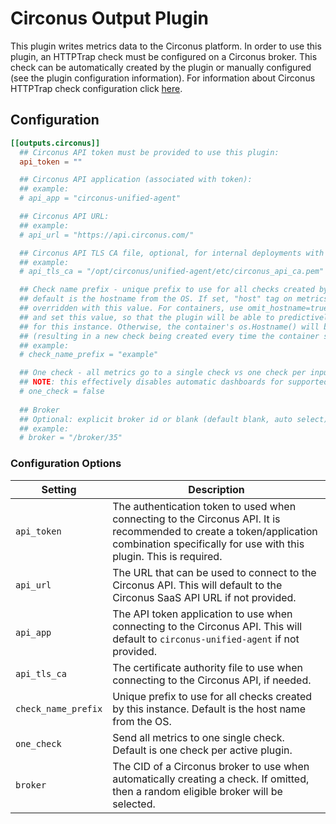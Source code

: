 # Circonus Output Plugin

This plugin writes metrics data to the Circonus platform. In order to use this
plugin, an HTTPTrap check must be configured on a Circonus broker. This check
can be automatically created by the plugin or manually configured (see the
plugin configuration information). For information about Circonus HTTPTrap
check configuration click [here][docs].

## Configuration

```toml
[[outputs.circonus]]
  ## Circonus API token must be provided to use this plugin:
  api_token = ""

  ## Circonus API application (associated with token):
  ## example:
  # api_app = "circonus-unified-agent"

  ## Circonus API URL:
  ## example:
  # api_url = "https://api.circonus.com/"

  ## Circonus API TLS CA file, optional, for internal deployments with private certificates: 
  ## example:
  # api_tls_ca = "/opt/circonus/unified-agent/etc/circonus_api_ca.pem"

  ## Check name prefix - unique prefix to use for all checks created by this instance
  ## default is the hostname from the OS. If set, "host" tag on metrics will be 
  ## overridden with this value. For containers, use omit_hostname=true in agent section
  ## and set this value, so that the plugin will be able to predictively find the check 
  ## for this instance. Otherwise, the container's os.Hostname() will be used
  ## (resulting in a new check being created every time the container starts).
  ## example:
  # check_name_prefix = "example"

  ## One check - all metrics go to a single check vs one check per input plugin
  ## NOTE: this effectively disables automatic dashboards for supported plugins
  # one_check = false
  
  ## Broker
  ## Optional: explicit broker id or blank (default blank, auto select)
  ## example:
  # broker = "/broker/35"
```

### Configuration Options

|Setting|Description|
|-------|-----------|
|`api_token`|The authentication token to used when connecting to the Circonus API. It is recommended to create a token/application combination specifically for use with this plugin. This is required.|
|`api_url`|The URL that can be used to connect to the Circonus API. This will default to the Circonus SaaS API URL if not provided.|
|`api_app`|The API token application to use when connecting to the Circonus API. This will default to `circonus-unified-agent` if not provided.|
|`api_tls_ca`|The certificate authority file to use when connecting to the Circonus API, if needed.|
|`check_name_prefix`|Unique prefix to use for all checks created by this instance. Default is the host name from the OS.|
|`one_check`|Send all metrics to one single check. Default is one check per active plugin.|
|`broker`|The CID of a Circonus broker to use when automatically creating a check. If omitted, then a random eligible broker will be selected.|

[docs]: https://docs.circonus.com/circonus/checks/check-types/httptrap
